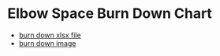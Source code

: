 # Elbow Space Burn Down Chart

- [burn down xlsx file](burndown.xlsx)
- [burn down image](burndown.png)